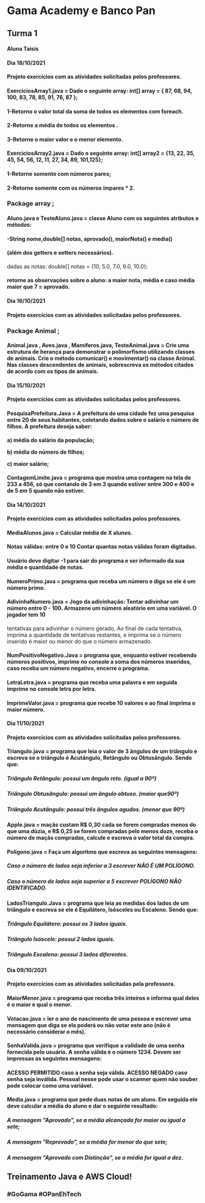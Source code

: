 # Gama Academy e Banco Pan

## Turma 1

#### Aluna Taisis



#### Dia 18/10/2021

#### Projeto exercícios com as atividades solicitadas pelos professores.

#### ExerciciosArray1.java = Dado o seguinte array: int[] array = { 87, 68, 94, 100, 83, 78, 85, 91, 76, 87 }; 

#### 1-Retorno o valor total da soma de todos os elementos com foreach. 

#### 2-Retorne a média de todos os elementos .

#### 3-Retorne o maior valor e o menor elemento.

#### ExerciciosArray2.java = Dado o seguinte array: int[] array2 = {13, 22, 35, 45, 54, 56, 12, 11, 27, 34, 89, 101,125}; 

#### 1-Retorne somente com números pares; 

#### 2-Retorne somente com os números ímpares * 2.

### Package array ;

#### Aluno.java e TesteAluno.java = classe Aluno com os seguintes atributos e métodos: 

#### -String nome,double[] notas, aprovado(), maiorNota() e media() 

#### (além dos getters e setters necessários).
dadas as notas: double[] notas = {10, 5.0, 7.0, 9.0, 10.0};

####  retorne as observações sobre o aluno: a maior nota, média e caso média maior que 7 = aprovado.



#### Dia 16/10/2021

#### Projeto exercícios com as atividades solicitadas pelos professores.

### Package Animal ;

#### Animal.java , Aves.java , Mamiferos.java, TesteAnimal.java = Crie uma estrutura de herança para demonstrar o polimorfismo utilizando classes de animais. Crie o método comunicar() e movimentar() na classe Animal. Nas classes descendentes de animais, sobrescreva os métodos citados de acordo com os tipos de animais.



#### Dia 15/10/2021

#### Projeto exercícios com as atividades solicitadas pelos professores.

#### PesquisaPrefeitura.Java =  **A prefeitura de uma cidade fez uma pesquisa entre 20 de seus habitantes, coletando dados sobre o salário e número de filhos. A prefeitura deseja saber:** 

**a) média do salário da população;**

**b) média do número de filhos;**

**c) maior salário;**

#### ContagemLimite.java = programa que mostra uma contagem na tela de 233 a 456, só que contando de 3 em 3 quando estiver entre 300 e 400 e de 5 em 5 quando não estiver.



#### Dia 14/10/2021

#### Projeto exercícios com as atividades solicitadas pelos professores.

#### MediaAlunos.java = Calcular média de X alunos. 

#### Notas válidas: entre 0 e 10 Contar quantas notas válidas foram digitadas.

#### Usuário deve digitar -1 para sair do programa e ser informado da sua média e quantidade de notas.

#### NumeroPrimo.java = programa que receba um número e diga se ele é um número primo.

#### AdivinhaNumero.java = Jogo da adivinhação: Tentar adivinhar um número entre 0 - 100. Armazene um número aleatório em uma variável. O jogador tem 10
tentativas para adivinhar o número gerado. Ao final de cada tentativa,
imprima a quantidade de tentativas restantes, e imprima se o número
inserido é maior ou menor do que o número armazenado.

#### NumPositivoNegativo.Java = programa que, enquanto estiver recebendo números positivos, imprime no console a soma dos números inseridos, caso receba um número negativo, encerre o programa.
#### LetraLetra.java = programa que receba uma palavra e em seguida imprime no console letra por letra.

#### ImprimeValor.java = programa que recebe 10 valores e ao final imprima o maior número.


#### Dia 11/10/2021

#### Projeto exercícios com as atividades solicitadas pelos professores.

#### Triangulo.java = programa que leia o valor de 3 ângulos de um triângulo e escreva se o triângulo é Acutângulo, Retângulo ou Obtusângulo. Sendo que:

##### Triângulo Retângulo: possui um ângulo reto. (igual a 90º)

#####  Triângulo Obtusângulo: possui um ângulo obtuso. (maior que90º)

##### Triângulo Acutângulo: possui três ângulos agudos. (menor que 90º)

#### Apple.java = maçãs custam R$ 0,30 cada se forem compradas menos do que uma dúzia, e R$ 0,25 se forem compradas pelo menos doze, receba o número de maçãs compradas, calcule e escreva o valor total da compra.

#### Poligono.java = Faça um algoritmo que escreva as seguintes mensagens: 

##### Caso o número de lados seja inferior a 3 escrever NÃO É UM POLÍGONO. 

##### Caso o número de lados seja superior a 5 escrever POLÍGONO NÃO IDENTIFICADO.

#### LadosTriangulo.Java = programa que leia as medidas dos lados de um triângulo e escreva se ele é Equilátero, Isósceles ou Escaleno. Sendo que:

##### Triângulo Equilátero: possui os 3 lados iguais.

##### Triângulo Isóscele: possui 2 lados iguais.

##### Triângulo Escaleno: possui 3 lados diferentes. 



#### Dia 09/10/2021

#### Projeto exercícios com as atividades solicitadas pela professora.  

#### MaiorMenor.java = programa que receba três inteiros e informa qual deles é o maior e qual o menor.

#### Votacao.java = ler o ano de nascimento de uma pessoa e escrever uma mensagem que diga se ela poderá ou não votar este ano (não é necessário considerar o mês).

#### SenhaValida.java = programa que verifique a validade de uma senha fornecida pelo usuário. A senha válida é o número 1234.     Devem ser impressas as seguintes mensagens: 

#### ACESSO PERMITIDO caso a senha seja válida. ACESSO NEGADO caso senha seja inválida. Pessoal nesse pode usar o scanner quem não souber pode colocar como uma variável.

#### Media.java = programa que pede duas notas de um aluno. Em seguida ele deve calcular a média do aluno e dar o seguinte resultado:

##### A mensagem "Aprovado", se a média alcançada for maior ou igual a sete;

##### A mensagem "Reprovado", se a média for menor do que sete;

##### A mensagem "Aprovado com Distinção", se a média for igual a dez.



## Treinamento Java e AWS Cloud!

### #GoGama #OPanEhTech

